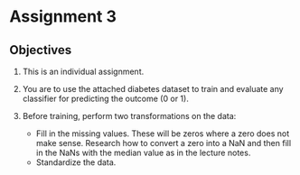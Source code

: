 # Assignment 3

## Objectives

1. This is an individual assignment.

2. You are to use the attached diabetes dataset to train and evaluate any classifier for predicting the outcome (0 or 1).

3. Before training, perform two transformations on the data:
    * Fill in the missing values. These will be zeros where a zero does not make sense. Research how to convert a zero into a NaN and then fill in the NaNs with the median value as in the lecture notes.
    * Standardize the data.